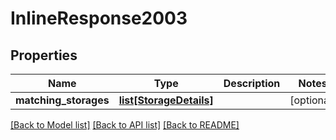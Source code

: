 # InlineResponse2003

## Properties
Name | Type | Description | Notes
------------ | ------------- | ------------- | -------------
**matching_storages** | [**list[StorageDetails]**](StorageDetails.md) |  | [optional] 

[[Back to Model list]](../README.md#documentation-for-models) [[Back to API list]](../README.md#documentation-for-api-endpoints) [[Back to README]](../README.md)

